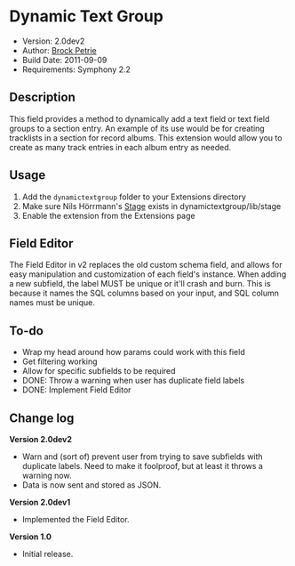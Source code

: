 # Dynamic Text Group

-  Version: 2.0dev2
-  Author: [Brock Petrie](http://www.brockpetrie.com)
-  Build Date: 2011-09-09
-  Requirements: Symphony 2.2

## Description
This field provides a method to dynamically add a text field or text field groups to a section entry. An example of its use would be for creating tracklists in a section for record albums. This extension would allow you to create as many track entries in each album entry as needed.

## Usage
1.  Add the `dynamictextgroup` folder to your Extensions directory
2.  Make sure Nils Hörrmann's [Stage](https://github.com/nilshoerrmann/stage) exists in dynamictextgroup/lib/stage
2.  Enable the extension from the Extensions page

## Field Editor
The Field Editor in v2 replaces the old custom schema field, and allows for easy manipulation and customization of each field's instance. When adding a new subfield, the label MUST be unique or it'll crash and burn. This is because it names the SQL columns based on your input, and SQL column names must be unique.

## To-do
-  Wrap my head around how params could work with this field
-  Get filtering working
-  Allow for specific subfields to be required
-  DONE: Throw a warning when user has duplicate field labels
-  DONE: Implement Field Editor

## Change log
**Version 2.0dev2** 
+  Warn and (sort of) prevent user from trying to save subfields with duplicate labels. Need to make it foolproof, but at least it throws a warning now.
+  Data is now sent and stored as JSON.

**Version 2.0dev1** 
+  Implemented the Field Editor.

**Version 1.0** 
+  Initial release.
